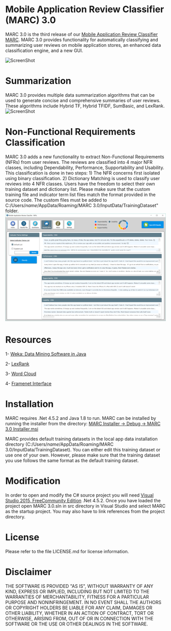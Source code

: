 # Mobile Application Review Classifier (MARC) 3.0


MARC 3.0 is the third release of our [Mobile Application Review Classifier MARC](https://github.com/seelprojects/MARC). MARC 3.0 provides functionality for automatically classifying and summarizing user reviews on mobile application stores, an enhanced data classification engine, and a new GUI.

![ScreenShot](https://raw.githubusercontent.com/seelprojects/MARC-3.0/master/MARC%203.0/Images/1.PNG)

# Summarization

MARC 3.0 provides multiple data summarization algorithms that can be used to generate concise and comprehensive summaries of user reviews. These algorithms include Hybrid TF, Hybrid TFIDF, SumBasic, and LexRank.
![ScreenShot](https://raw.githubusercontent.com/seelprojects/MARC-3.0/master/MARC%203.0/Images/3.PNG)

# Non-Functional Requirements Classification
MARC 3.0 adds a new functionality to extract Non-Functional Requirements (NFRs) from user reviews. The reviews are classified into 4 major NFR classes, including Dependability, Performance, Supportability and Usability. This classification is done in two steps: 1) The NFR concerns first isolated using binary classification. 2) Dictionary Matching is used to classify user reviews into 4 NFR classes. Users have the freedom to select their own training dataset and dictionary list. Please make sure that the custom training file and indicator term list files match the format provided in the source code. The custom files must be added to C:/Users/*name*/AppData/Roaming/MARC 3.0/InputData/TrainingDataset" folder.
![ScreenShot](https://raw.githubusercontent.com/seelprojects/MARC-3.0/master/MARC%203.0/Images/4.PNG)

# Resources
1- [Weka: Data Mining Software in Java](http://www.cs.waikato.ac.nz/ml/weka/)

2- [LexRank](https://github.com/ericouyang/summarizer51-java)

3- [Word Cloud](https://www.codeproject.com/Articles/224231/Word-Cloud-Tag-Cloud-Generator-Control-for-NET-Win)

4- [Framenet Interface](http://www.cs.cmu.edu/~ark/SEMAFOR/)

# Installation

MARC requires .Net 4.5.2 and Java 1.8 to run. MARC can be installed by running the installer from the directory: [MARC Installer -> Debug -> MARC 3.0 Installer.msi](https://github.com/seelprojects/MARC-3.0/tree/master/MARC%203.0%20Installer/Debug)

MARC provides default training datasets in the local app data installation directory (C:/Users/*name*/AppData/Roaming/MARC 3.0/InputData/TrainingDataset). You can either edit this training dataset or use one of your own. However, please make sure that the training dataset you use follows the same format as the default training dataset.

# Modification

In order to open and modify the C# source project you will need [Visual Studio 2015, FreeCommunity Edition](https://www.visualstudio.com/vs/community/) .Net 4.5.2. Once you have loaded the project open MARC 3.0.sln in src directory in Visual Studio and select MARC as the startup project. You may also have to link references from the project directory.

# License

Please refer to the file LICENSE.md for license information.

# Disclaimer

THE SOFTWARE IS PROVIDED "AS IS", WITHOUT WARRANTY OF ANY KIND, EXPRESS OR IMPLIED, INCLUDING BUT NOT LIMITED TO THE WARRANTIES OF MERCHANTABILITY, FITNESS FOR A PARTICULAR PURPOSE AND NONINFRINGEMENT. IN NO EVENT SHALL THE AUTHORS OR COPYRIGHT HOLDERS BE LIABLE FOR ANY CLAIM, DAMAGES OR OTHER LIABILITY, WHETHER IN AN ACTION OF CONTRACT, TORT OR OTHERWISE, ARISING FROM, OUT OF OR IN CONNECTION WITH THE SOFTWARE OR THE USE OR OTHER DEALINGS IN THE SOFTWARE.

